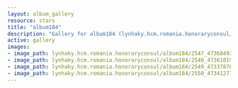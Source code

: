 ```yaml
---
layout: album_gallery
resource: stars
title: "album184"
description: "Gallery for album184 (lynhaky.hcm.romania.honoraryconsul/album184)"
active: gallery
images:
- image_path: lynhaky.hcm.romania.honoraryconsul/album184/2547_473684923_1146036250213667_3230694816133133701_n.jpg
- image_path: lynhaky.hcm.romania.honoraryconsul/album184/2548_473618194_1146035896880369_1723776129505729061_n.jpg
- image_path: lynhaky.hcm.romania.honoraryconsul/album184/2549_473378761_1146035900213702_7920675207440316787_n.jpg
- image_path: lynhaky.hcm.romania.honoraryconsul/album184/2550_473412778_1146036270213665_2048885706007595540_n.jpg
---
```

